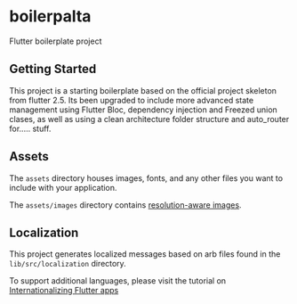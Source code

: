 # boilerpalta

Flutter boilerplate project

## Getting Started

This project is a starting boilerplate based on the official project skeleton from flutter 2.5. Its been upgraded to
include more advanced state management using Flutter Bloc, dependency injection and Freezed union clases, as well as using 
a clean architecture folder structure and auto_router for..... stuff.

## Assets

The `assets` directory houses images, fonts, and any other files you want to
include with your application.

The `assets/images` directory contains [resolution-aware
images](https://flutter.dev/docs/development/ui/assets-and-images#resolution-aware).

## Localization

This project generates localized messages based on arb files found in
the `lib/src/localization` directory.

To support additional languages, please visit the tutorial on
[Internationalizing Flutter
apps](https://flutter.dev/docs/development/accessibility-and-localization/internationalization)
